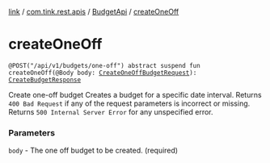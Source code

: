 [link](../../index.md) / [com.tink.rest.apis](../index.md) / [BudgetApi](index.md) / [createOneOff](./create-one-off.md)

# createOneOff

`@POST("/api/v1/budgets/one-off") abstract suspend fun createOneOff(@Body body: `[`CreateOneOffBudgetRequest`](../../com.tink.rest.models/-create-one-off-budget-request/index.md)`): `[`CreateBudgetResponse`](../../com.tink.rest.models/-create-budget-response/index.md)

Create one-off budget
Creates a budget for a specific date interval. Returns `400 Bad Request` if any of the request parameters is incorrect or missing. Returns `500 Internal Server Error` for any unspecified error.

### Parameters

`body` - The one off budget to be created. (required)